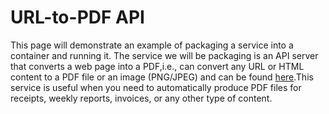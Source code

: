 # URL-to-PDF API

This page will demonstrate an example of packaging a service into a container and running it. The service we will be packaging is an API server that converts a web page into a PDF,i.e., can convert any URL or HTML content to a PDF file or an image (PNG/JPEG) and can be found [here](https://github.com/alvarcarto/url-to-pdf-api).This service is useful when you need to automatically produce PDF files for receipts, weekly reports, invoices, or any other type of content.
